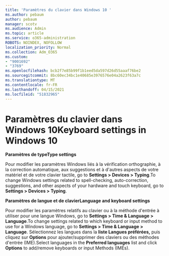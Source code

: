 ```yaml
---
title: 'Paramètres du clavier dans Windows 10 '
ms.author: pebaum
author: pebaum
manager: scotv
ms.audience: Admin
ms.topic: article
ms.service: o365-administration
ROBOTS: NOINDEX, NOFOLLOW
localization_priority: Normal
ms.collection: Adm_O365
ms.custom:
- "9001692"
- "3769"
ms.openlocfilehash: bcb2f7e85b99f1b1eed5da597d26d55aaaf76be2
ms.sourcegitcommit: 8bc60ec34bc1e40685e3976576e04a2623f63a7c
ms.translationtype: MT
ms.contentlocale: fr-FR
ms.lasthandoff: 04/15/2021
ms.locfileid: "51832965"
---
```

# <a name="keyboard-settings-in-windows-10"></a><span data-ttu-id="bf979-102">Paramètres du clavier dans Windows 10</span><span class="sxs-lookup"><span data-stu-id="bf979-102">Keyboard settings in Windows 10</span></span>

<span data-ttu-id="bf979-103">**Paramètres de type**</span><span class="sxs-lookup"><span data-stu-id="bf979-103">**Type settings**</span></span>

<span data-ttu-id="bf979-104">Pour modifier les paramètres Windows liés à la vérification orthographie, à la correction automatique, aux suggestions et à d'autres aspects de votre matériel et de votre clavier tactile, go to **Settings > Devices > Typing**.</span><span class="sxs-lookup"><span data-stu-id="bf979-104">To change Windows settings related to spell-checking, auto-correction, suggestions, and other aspects of your hardware and touch keyboard, go to **Settings > Devices > Typing**.</span></span> 

<span data-ttu-id="bf979-105">**Paramètres de langue et de clavier**</span><span class="sxs-lookup"><span data-stu-id="bf979-105">**Language and keyboard settings**</span></span>

<span data-ttu-id="bf979-106">Pour modifier les paramètres relatifs au clavier ou à la méthode d'entrée à utiliser pour une langue Windows, go to **Settings > Time & Language > Language**.</span><span class="sxs-lookup"><span data-stu-id="bf979-106">To change settings related to which keyboard or input method to use for a Windows language, go to **Settings > Time & Language > Language**.</span></span> <span data-ttu-id="bf979-107">Sélectionnez les langues dans la **liste Langues préférées,** puis cliquez sur **Options** pour ajouter/supprimer des claviers ou des méthodes d'entrée (IME).</span><span class="sxs-lookup"><span data-stu-id="bf979-107">Select languages in the **Preferred languages** list and click **Options** to add/remove keyboards or input Methods (IMEs).</span></span>
